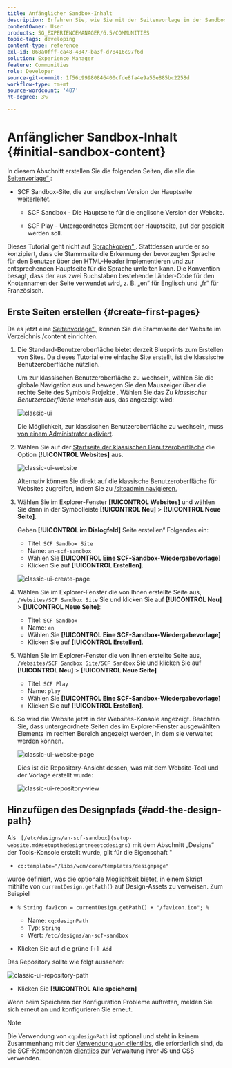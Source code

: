 ```yaml
---
title: Anfänglicher Sandbox-Inhalt
description: Erfahren Sie, wie Sie mit der Seitenvorlage in der Sandbox eine Hauptseite für eine englische Version einer Website und eine untergeordnete Seite der Hauptseite erstellen.
contentOwner: User
products: SG_EXPERIENCEMANAGER/6.5/COMMUNITIES
topic-tags: developing
content-type: reference
exl-id: 068a0fff-ca48-4847-ba3f-d78416c97f6d
solution: Experience Manager
feature: Communities
role: Developer
source-git-commit: 1f56c99980846400cfde8fa4e9a55e885bc2258d
workflow-type: tm+mt
source-wordcount: '487'
ht-degree: 3%

---
```


# Anfänglicher Sandbox-Inhalt {#initial-sandbox-content}

In diesem Abschnitt erstellen Sie die folgenden Seiten, die alle die [Seitenvorlage“ &#x200B;](initial-app.md#createthepagetemplate):

* SCF Sandbox-Site, die zur englischen Version der Hauptseite weiterleitet.

   * SCF Sandbox - Die Hauptseite für die englische Version der Website.

   * SCF Play - Untergeordnetes Element der Hauptseite, auf der gespielt werden soll.

Dieses Tutorial geht nicht auf [Sprachkopien“ &#x200B;](../../help/sites-administering/tc-prep.md). Stattdessen wurde er so konzipiert, dass die Stammseite die Erkennung der bevorzugten Sprache für den Benutzer über den HTML-Header implementieren und zur entsprechenden Hauptseite für die Sprache umleiten kann. Die Konvention besagt, dass der aus zwei Buchstaben bestehende Länder-Code für den Knotennamen der Seite verwendet wird, z. B. „en“ für Englisch und „fr“ für Französisch.

## Erste Seiten erstellen {#create-first-pages}

Da es jetzt eine [Seitenvorlage“ &#x200B;](initial-app.md#createthepagetemplate), können Sie die Stammseite der Website im Verzeichnis /content einrichten.

1. Die Standard-Benutzeroberfläche bietet derzeit Blueprints zum Erstellen von Sites. Da dieses Tutorial eine einfache Site erstellt, ist die klassische Benutzeroberfläche nützlich.

   Um zur klassischen Benutzeroberfläche zu wechseln, wählen Sie die globale Navigation aus und bewegen Sie den Mauszeiger über die rechte Seite des Symbols Projekte . Wählen Sie das *Zu klassischer Benutzeroberfläche wechseln* aus, das angezeigt wird:

   ![classic-ui](assets/classic-ui.png)

   Die Möglichkeit, zur klassischen Benutzeroberfläche zu wechseln, muss [von einem Administrator aktiviert](../../help/sites-administering/enable-classic-ui.md).

1. Wählen Sie auf der [Startseite der klassischen Benutzeroberfläche](http://localhost:4502/welcome.html) die Option **[!UICONTROL Websites]** aus.

   ![classic-ui-website](assets/classic-ui-website.png)

   Alternativ können Sie direkt auf die klassische Benutzeroberfläche für Websites zugreifen, indem Sie zu [/siteadmin navigieren.](http://localhost:4502/siteadmin)

1. Wählen Sie im Explorer-Fenster **[!UICONTROL Websites]** und wählen Sie dann in der Symbolleiste **[!UICONTROL Neu]** > **[!UICONTROL Neue Seite]**.

   Geben **[!UICONTROL im Dialogfeld]** Seite erstellen“ Folgendes ein:

   * Titel: `SCF Sandbox Site`
   * Name: `an-scf-sandbox`
   * Wählen Sie **[!UICONTROL Eine SCF-Sandbox-Wiedergabevorlage]**
   * Klicken Sie auf **[!UICONTROL Erstellen]**.

   ![classic-ui-create-page](assets/classic-ui-create-page.png)

1. Wählen Sie im Explorer-Fenster die von Ihnen erstellte Seite aus, `/Websites/SCF Sandbox Site` Sie und klicken Sie auf **[!UICONTROL Neu]** > **[!UICONTROL Neue Seite]**:

   * Titel: `SCF Sandbox`
   * Name: `en`
   * Wählen Sie **[!UICONTROL Eine SCF-Sandbox-Wiedergabevorlage]**
   * Klicken Sie auf **[!UICONTROL Erstellen]**.

1. Wählen Sie im Explorer-Fenster die von Ihnen erstellte Seite aus, `/Websites/SCF Sandbox Site/SCF Sandbox` Sie und klicken Sie auf **[!UICONTROL Neu]** > **[!UICONTROL Neue Seite]**

   * Titel: `SCF Play`
   * Name: `play`
   * Wählen Sie **[!UICONTROL Eine SCF-Sandbox-Wiedergabevorlage]**
   * Klicken Sie auf **[!UICONTROL Erstellen]**.

1. So wird die Website jetzt in der Websites-Konsole angezeigt. Beachten Sie, dass untergeordnete Seiten des im Explorer-Fenster ausgewählten Elements im rechten Bereich angezeigt werden, in dem sie verwaltet werden können.

   ![classic-ui-website-page](assets/classic-ui-website-page.png)

   Dies ist die Repository-Ansicht dessen, was mit dem Website-Tool und der Vorlage erstellt wurde:

   ![classic-ui-repository-view](assets/classic-ui-repository-view.png)

## Hinzufügen des Designpfads {#add-the-design-path}

Als ` [/etc/designs/an-scf-sandbox](setup-website.md#setupthedesigntreeetcdesigns)` mit dem Abschnitt „Designs“ der Tools-Konsole erstellt wurde, gilt für die Eigenschaft &quot;

* `cq:template="/libs/wcm/core/templates/designpage"`

wurde definiert, was die optionale Möglichkeit bietet, in einem Skript mithilfe von `currentDesign.getPath()` auf Design-Assets zu verweisen. Zum Beispiel

* `% String favIcon = currentDesign.getPath() + "/favicon.ico"; %`


   * Name: `cq:designPath`
   * Typ: `String`
   * Wert: `/etc/designs/an-scf-sandbox`

* Klicken Sie auf die grüne `[+] Add`

Das Repository sollte wie folgt aussehen:

![classic-ui-repository-path](assets/classic-ui-repository-path.png)

* Klicken Sie **[!UICONTROL Alle speichern]**

Wenn beim Speichern der Konfiguration Probleme auftreten, melden Sie sich erneut an und konfigurieren Sie erneut.

>[!NOTE]
>
>Die Verwendung von `cq:designPath` ist optional und steht in keinem Zusammenhang mit der [Verwendung von clientlibs](develop-app.md#includeclientlibsintemplate), die erforderlich sind, da die SCF-Komponenten [clientlibs](client-customize.md#clientlibs-for-scf) zur Verwaltung ihrer JS und CSS verwenden.
